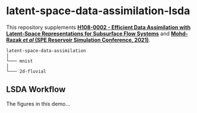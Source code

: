# latent-space-data-assimilation-lsda

This repository supplements [**H108-0002 - Efficient Data Assimilation with Latent-Space Representations for Subsurface Flow Systems**](https://agu.confex.com/agu/fm20/meetingapp.cgi/Paper/764050) and [**Mohd-Razak *et al* (SPE Reservoir Simulation Conference, 2021)**](https://scholar.google.com/citations?user=mQUFzL8AAAAJ&hl=en). 

```
latent-space-data-assimilation 
│
└─── mnist
│   
└─── 2d-fluvial
```

## LSDA Workflow

The figures in this demo...
